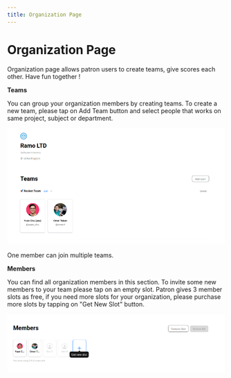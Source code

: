```yaml
---
title: Organization Page
---
```



# Organization Page

Organization page allows patron users to create teams, give scores each other. Have fun together !

**Teams** 

You can group your organization members by creating teams. To create a new team, please tap on Add Team button and select people that works on same project, subject or department. 

![](https://raw.githubusercontent.com/patron-labs/patron_manual/master/images/org_teams.png)

One member can join multiple teams.

**Members**

You can find all organization members in this section. To invite some new members to your team please tap on an empty slot. Patron gives 3 member slots as free, if you need more slots for your organization, please purchase more slots by tapping on "Get New Slot" button. 

 ![](https://raw.githubusercontent.com/patron-labs/patron_manual/master/images/org_members.png)